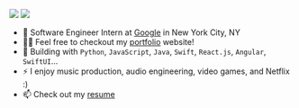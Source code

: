 [<img src="https://img.shields.io/badge/github-%2312100E.svg?&style=for-the-badge&logo=github&logoColor=white&color=black" />](https://github.com/sebastian-nunez)
[<img src="https://img.shields.io/badge/linkedin-%230077B5.svg?&style=for-the-badge&logo=linkedin&logoColor=white" />](https://www.linkedin.com/in/sebastian-nunez-profile/)

- 🏢 Software Engineer Intern at [Google](https://about.google/) in New York City, NY
- 👨‍💻 Feel free to checkout my [portfolio](https://sebastian-nunez.com/) website!
- 🧰 Building with `Python`, `JavaScript`, `Java`, `Swift`, `React.js`, `Angular`, `SwiftUI`...
- ⚡ I enjoy music production, audio engineering, video games, and Netflix :)
- 📫 Check out my [resume](https://sebastian-nunez.com/resume)
